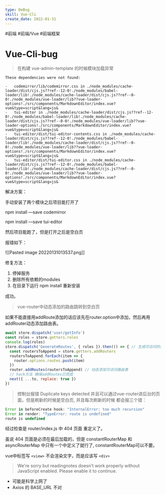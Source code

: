 ```yaml
---
type: DeBug
skill: Vue-Cli
create_date: 2022-01-31
---
```


#前端 #前端/Vue #前端框架 

# Vue-Cli-bug


>在构建 vue-admin-template 的时候模块加载异常


```info
These dependencies were not found:

-   codemirror/lib/codemirror.css in ./node_modules/cache-loader/dist/cjs.js??ref--12-0!./node_modules/babel-loader/lib!./node_modules/cache-loader/dist/cjs.js??ref--0-0!./node_modules/vue-loader/lib??vue-loader-options!./src/components/MarkdownEditor/index.vue?vue&type=script&lang=js&
-   tui-editor in ./node_modules/cache-loader/dist/cjs.js??ref--12-0!./node_modules/babel-loader/lib!./node_modules/cache-loader/dist/cjs.js??ref--0-0!./node_modules/vue-loader/lib??vue-loader-options!./src/components/MarkdownEditor/index.vue?vue&type=script&lang=js&
-   tui-editor/dist/tui-editor-contents.css in ./node_modules/cache-loader/dist/cjs.js??ref--12-0!./node_modules/babel-loader/lib!./node_modules/cache-loader/dist/cjs.js??ref--0-0!./node_modules/vue-loader/lib??vue-loader-options!./src/components/MarkdownEditor/index.vue?vue&type=script&lang=js&
-   tui-editor/dist/tui-editor.css in ./node_modules/cache-loader/dist/cjs.js??ref--12-0!./node_modules/babel-loader/lib!./node_modules/cache-loader/dist/cjs.js??ref--0-0!./node_modules/vue-loader/lib??vue-loader-options!./src/components/MarkdownEditor/index.vue?vue&type=script&lang=js&

```

解决方案：

手动安装了两个模块之后项目能打开了

npm install —save codemirror

npm install —save tui-editor

然后项目能跑了，但是打开之后是空白页

报错如下：

![[Pasted image 20220131013537.png]]

修复方法：

1.  停掉服务
2.  删除所有依赖的modules
3.  在目录下运行 npm install 重新安装

成功。

>vue-router中动态添加的路由跳转到空白页

如果不能直接用addRoute添加的话应该先在router.option中添加，然后再用addRouter动态添加路由表。

```jsx
await store.dispatch('user/getInfo')
const roles = store.getters.roles
console.log(roles)
store.dispatch('GenerateRoutes', { roles }).then(() => { // 生成可访问的路由表
  const routersToAppend = store.getters.addRouters
  routersToAppend.forEach(item => {
    router.options.routes.push(item)
  })
  router.addRoutes(routersToAppend) // 动态添加可访问路由表
  // hack方法 确保addRoutes已完成
  next({ ...to, replace: true })
})
```

>控制台报错 Duplicate keys detected 并且可以通过vue-router进后台的页面，但是刷新的时候是空白页, 并且每次刷新的时候 都会报三个错：

```jsx
Error in beforeCreate hook: "InternalError: too much recursion"
Error in render: "TypeError: route is undefined"
route is undefined
```

经过检查是 router/index.js 中 404 页面 重定义了。

虽说 404 页面是必须在最后加载的，但是 constantRouterMap 和 asyncRouterMap 中只有一个中定义了就行了, constantRouterMap可以不要。

vue中标签写 `<view>` 不会渲染文字，而是应该写 `<div>`

> We're sorry but readingnotes doesn't work properly without JavaScript enabled. Please enable it to continue.

-   可能是科学上网了
-  Axios 的 BASE_URL 不对